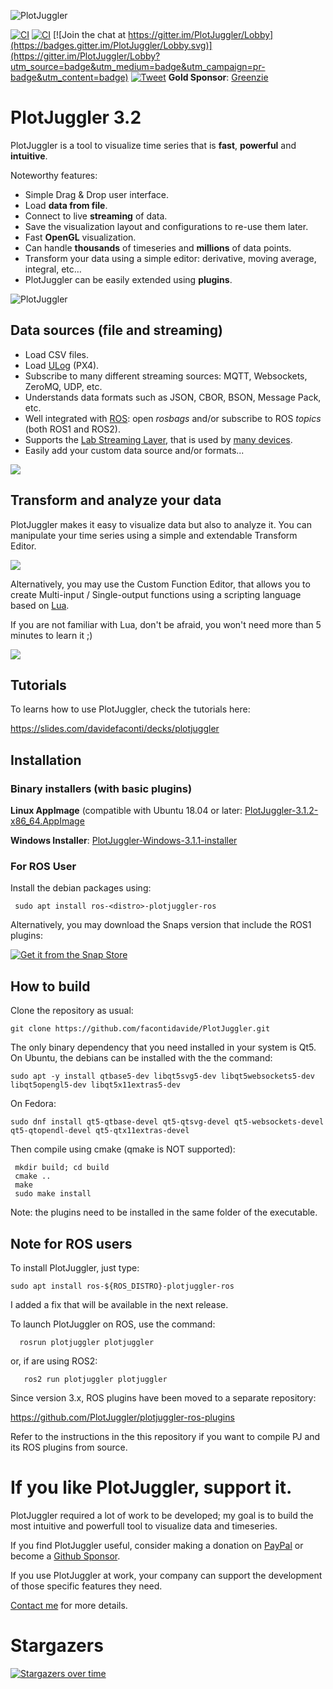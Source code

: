 ![PlotJuggler](docs/plotjuggler3_banner.svg)


[![CI](https://github.com/facontidavide/PlotJuggler/workflows/ros1/badge.svg)](https://github.com/facontidavide/PlotJuggler/actions?query=workflow%3Aros1)
[![CI](https://github.com/facontidavide/PlotJuggler/workflows/ros2/badge.svg)](https://github.com/facontidavide/PlotJuggler/actions?query=workflow%3Aros2)
[![Join the chat at https://gitter.im/PlotJuggler/Lobby](https://badges.gitter.im/PlotJuggler/Lobby.svg)](https://gitter.im/PlotJuggler/Lobby?utm_source=badge&utm_medium=badge&utm_campaign=pr-badge&utm_content=badge) 
[![Tweet](https://img.shields.io/twitter/url/http/shields.io.svg?style=social)](https://twitter.com/intent/tweet?text=I%20use%20PlotJuggler%20and%20it%20is%20amazing%0D%0A&url=https://github.com/facontidavide/PlotJuggler&via=facontidavide&hashtags=dataviz,plotjuggler,GoROS,PX4)
**Gold Sponsor**: [Greenzie](https://www.greenzie.com/)

# PlotJuggler 3.2

PlotJuggler is a tool to visualize time series that is **fast**, **powerful** and  **intuitive**.

Noteworthy features:

- Simple Drag & Drop user interface.
- Load __data from file__. 
- Connect to live __streaming__ of data.
- Save the visualization layout and configurations to re-use them later.
- Fast **OpenGL** visualization.
- Can handle **thousands** of timeseries and **millions** of data points.
- Transform your data using a simple editor: derivative, moving average, integral, etc…
- PlotJuggler can be easily extended using __plugins__.

![PlotJuggler](docs/plotjuggler3.gif)


## Data sources (file and streaming)

- Load CSV files.
- Load [ULog](https://dev.px4.io/v1.9.0/en/log/ulog_file_format.html) (PX4).
- Subscribe to many different streaming sources: MQTT, Websockets, ZeroMQ, UDP, etc.
- Understands data formats such as JSON, CBOR, BSON, Message Pack, etc.
- Well integrated with [ROS](https://www.ros.org/): open *rosbags* and/or subscribe to ROS *topics* (both ROS1 and ROS2).
- Supports the [Lab Streaming Layer](https://labstreaminglayer.readthedocs.io/info/intro.html), that is used by [many devices](https://labstreaminglayer.readthedocs.io/info/supported_devices.html).
- Easily add your custom data source and/or formats...

![](docs/data_sources.svg)

## Transform and analyze your data
PlotJuggler makes it easy to visualize data but also to analyze it.
You can manipulate your time series using a simple and extendable Transform Editor.

![](docs/function_editor.png)

Alternatively, you may use the Custom Function Editor, that allows you to create Multi-input / Single-output functions
using a scripting language based on [Lua](https://www.tutorialspoint.com/lua/index.htm). 

If you are not familiar with Lua, don't be afraid, you won't need more than 5 minutes to learn it ;)

![](docs/custom_editor.png)

## Tutorials

To learns how to use PlotJuggler, check the tutorials here:

https://slides.com/davidefaconti/decks/plotjuggler

## Installation

### Binary installers (with basic plugins)

**Linux AppImage** (compatible with Ubuntu 18.04 or later: 
[PlotJuggler-3.1.2-x86_64.AppImage](https://github.com/facontidavide/PlotJuggler/releases/download/3.1.2/PlotJuggler-3.1.2-x86_64.AppImage)

**Windows Installer**: 
[PlotJuggler-Windows-3.1.1-installer](https://github.com/facontidavide/PlotJuggler/releases/download/3.1.1/PlotJuggler-Windows-3.1.1-installer.exe)

### For ROS User

Install the debian packages using: 

     sudo apt install ros-<distro>-plotjuggler-ros

Alternatively, you may download the Snaps version that include the ROS1 plugins:

[![Get it from the Snap Store](https://snapcraft.io/static/images/badges/en/snap-store-white.svg)](https://snapcraft.io/plotjuggler)

## How to build

Clone the repository as usual:

    git clone https://github.com/facontidavide/PlotJuggler.git

The only binary dependency that you need installed in your system is Qt5. 
On Ubuntu, the debians can be installed with the the command:

    sudo apt -y install qtbase5-dev libqt5svg5-dev libqt5websockets5-dev libqt5opengl5-dev libqt5x11extras5-dev
    
On Fedora:

    sudo dnf install qt5-qtbase-devel qt5-qtsvg-devel qt5-websockets-devel qt5-qtopendl-devel qt5-qtx11extras-devel
    
Then compile using cmake (qmake is NOT supported):

     mkdir build; cd build
     cmake ..
     make
     sudo make install
 
Note: the plugins need to be installed in the same folder of the executable.

## Note for ROS users

To install PlotJuggler, just type:

    sudo apt install ros-${ROS_DISTRO}-plotjuggler-ros
       
I added a fix that will be available in the next release.

To launch PlotJuggler on ROS, use the command:

      rosrun plotjuggler plotjuggler

or, if are using ROS2:

       ros2 run plotjuggler plotjuggler

Since version 3.x, ROS plugins have been moved to a separate repository:

https://github.com/PlotJuggler/plotjuggler-ros-plugins

Refer to the instructions in the this repository if you want to compile PJ and its ROS plugins from source.

# If you like PlotJuggler, support it.

PlotJuggler required a lot of work to be developed; my goal is to build the most 
intuitive and powerfull tool to visualize data and timeseries.

If you find PlotJuggler useful, consider making a donation on [PayPal](https://www.paypal.me/facontidavide) or become a 
[Github Sponsor](https://github.com/sponsors/facontidavide).

If you use PlotJuggler at work, your company can support the development of those specific features they need.

[Contact me](https://www.plotjuggler.io/support) for more details.

# Stargazers

[![Stargazers over time](https://starchart.cc/facontidavide/PlotJuggler.svg)](https://starchart.cc/facontidavide/PlotJuggler)
